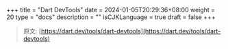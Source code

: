 +++
title = "Dart DevTools"
date = 2024-01-05T20:29:36+08:00
weight = 20
type = "docs"
description = ""
isCJKLanguage = true
draft = false
+++

> 原文: [https://dart.dev/tools/dart-devtools](https://dart.dev/tools/dart-devtools)
